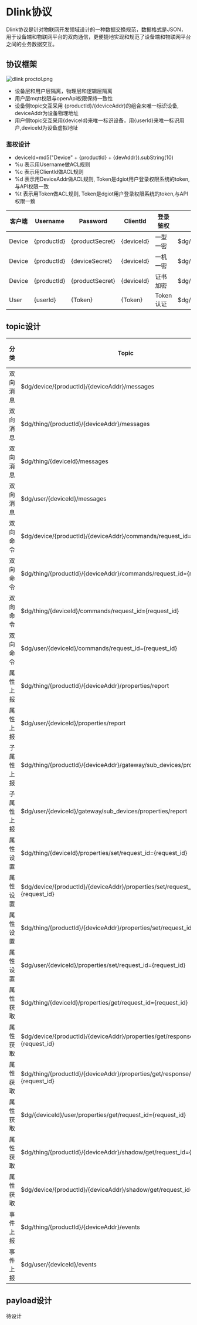 # Dlink协议
   Dlink协议是针对物联网开发领域设计的一种数据交换规范，数据格式是JSON，用于设备端和物联网平台的双向通信，更便捷地实现和规范了设备端和物联网平台之间的业务数据交互。

## 协议框架
![dlink proctol.png](http://dgiot-1253666439.cos.ap-shanghai-fsi.myqcloud.com/shuwa_tech/zh/backend/dgiot/dlink%20proctol.png)
+ 设备层和用户层隔离，物理层和逻辑层隔离
+ 用户层mqtt权限与openApi权限保持一致性
+ 设备侧topic交互采用 {productId}/{deviceAddr}的组合来唯一标识设备, deviceAddr为设备物理地址
+ 用户侧topic交互采用{deviceId}来唯一标识设备，用{userId}来唯一标识用户,deviceId为设备虚拟地址


### 鉴权设计
+ deviceId=md5("Device" + {productId} + {devAddr}).subString(10)
+ %u 表示用Username做ACL规则
+ %c 表示用ClientId做ACL规则
+ %d 表示用DeviceAddr做ACL规则, Token是dgiot用户登录权限系统的token,与API权限一致
+ %t 表示用Token做ACL规则, Token是dgiot用户登录权限系统的token,与API权限一致

| 客户端   | Username  |  Password |  ClientId  | 登录鉴权|  订阅ACL  | 发布ACL|
| --------  | -------- | ------- | -------- |-------- | ------- | -------- |
| Device |{productId}|{productSecret}|{deviceId}| 一型一密 | $dg/device/%u/# | $dg/thing/%u/# |
| Device |{productId}|{deviceSecret}|{deviceId}| 一机一密 | $dg/device/%u/%d/# | $dg/thing/%u/%d/# |
| Device |{productId}|{productSecret}|{deviceId}| 证书加密 | $dg/device/%u/# | $dg/thing/%u/# |
| User |{userId}|{Token}|{Token}| Token认证 | $dg/user/%t/# | $dg/thing/%t/# |



## topic设计
| 分类   | Topic  |  发布者 |  订阅者  |
| --------  | -------- | ------- | -------- |
| 双向消息 |$dg/device/{productId}/{deviceAddr}/messages| 平台 | 设备 |
| 双向消息 |$dg/thing/{productId}/{deviceAddr}/messages| 设备 | 平台 |
| 双向消息 |$dg/thing/{deviceId}/messages|用户|平台|
| 双向消息 |$dg/user/{deviceId}/messages|平台|用户|
| 双向命令 |$dg/device/{productId}/{deviceAddr}/commands/request_id={request_id}| 平台 | 设备 |
| 双向命令 |$dg/thing/{productId}/{deviceAddr}/commands/request_id={request_id}| 设备 | 平台 |
| 双向命令 |$dg/thing/{deviceId}/commands/request_id={request_id}|用户|平台|
| 双向命令 |$dg/user/{deviceId}/commands/request_id={request_id}| 平台 | 用户 |
| 属性上报 |$dg/thing/{productId}/{deviceAddr}/properties/report|设备|平台|
| 属性上报 |$dg/user/{deviceId}/properties/report|平台|用户|
| 子属性上报 |$dg/thing/{productId}/{deviceAddr}/gateway/sub_devices/properties/report|设备|平台|
| 子属性上报 |$dg/user/{deviceId}/gateway/sub_devices/properties/report|平台|用户|
| 属性设置 |$dg/thing/{deviceId}/properties/set/request_id={request_id}|用户|平台|
| 属性设置 |$dg/device/{productId}/{deviceAddr}/properties/set/request_id={request_id}|平台|设备|
| 属性设置 |$dg/thing/{productId}/{deviceAddr}/properties/set/request_id={request_id}|设备|平台|
| 属性设置 |$dg/user/{deviceId}/properties/set/request_id={request_id}|平台|用户|
| 属性获取 |$dg/thing/{deviceId}/properties/get/request_id={request_id}|用户|平台|
| 属性获取 |$dg/device/{productId}/{deviceAddr}/properties/get/response/request_id={request_id}|平台|设备|
| 属性获取 |$dg/thing/{productId}/{deviceAddr}/properties/get/response/request_id={request_id}|设备|平台|
| 属性获取|$dg/{deviceId}/user/properties/get/request_id={request_id}|平台|用户|
| 属性获取 |$dg/thing/{productId}/{deviceAddr}/shadow/get/request_id={request_id}|设备|平台|
| 属性获取 |$dg/device/{productId}/{deviceAddr}/shadow/get/request_id={request_id}|平台|设备|
| 事件上报 |$dg/thing/{productId}/{deviceAddr}/events|设备|平台|
| 事件上报 |$dg/user/{deviceId}/events|平台|用户|

## payload设计
待设计
